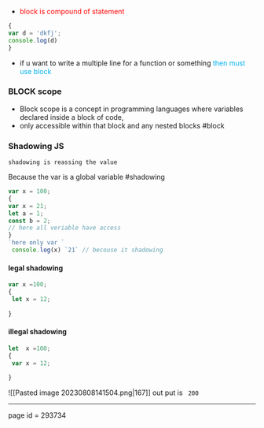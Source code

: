 
- <span style="color:#ff0000">block is compound of statement </span>
```js
{
var d = 'dkfj';
console.log(d)
}
``` 
-  if u want to write a multiple line for a function or something <span style="color:#00b0f0">then must use block </span>

### BLOCK scope  
- Block scope is a concept in programming languages where variables declared inside a block of code,
- only accessible within that block and any nested blocks
#block 

### Shadowing JS 
	shadowing is reassing the value 
Because the var is a global variable                                                                     #shadowing
```js
var x = 100;
{
var x = 21;
let a = 1;
const b = 2;
// here all veriable have access 
}
`here only var `
 console.log(x) `21` // becouse it shadowing 
```

#### legal shadowing 
```js
var x =100;
{
 let x = 12;
 
}
```
#### illegal shadowing 
```js
let  x =100;
{
 var x = 12;
 
}
```



![[Pasted image 20230808141504.png|167]]
out put is ` 200`






---------------
page id =  293734